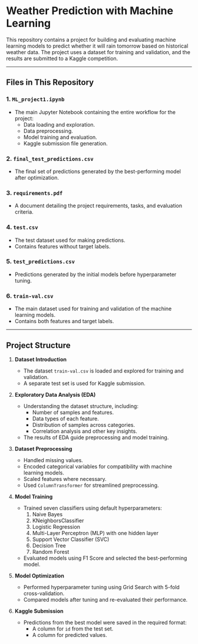 # Weather Prediction with Machine Learning

This repository contains a project for building and evaluating machine learning models to predict whether it will rain tomorrow based on historical weather data. The project uses a dataset for training and validation, and the results are submitted to a Kaggle competition.

---

## Files in This Repository

### 1. `ML_project1.ipynb`
- The main Jupyter Notebook containing the entire workflow for the project:
  - Data loading and exploration.
  - Data preprocessing.
  - Model training and evaluation.
  - Kaggle submission file generation.

### 2. `final_test_predictions.csv`
- The final set of predictions generated by the best-performing model after optimization.

### 3. `requirements.pdf`
- A document detailing the project requirements, tasks, and evaluation criteria.

### 4. `test.csv`
- The test dataset used for making predictions.
- Contains features without target labels.

### 5. `test_predictions.csv`
- Predictions generated by the initial models before hyperparameter tuning.

### 6. `train-val.csv`
- The main dataset used for training and validation of the machine learning models.
- Contains both features and target labels.

---

## Project Structure

1. **Dataset Introduction**  
   - The dataset `train-val.csv` is loaded and explored for training and validation.
   - A separate test set is used for Kaggle submission.

2. **Exploratory Data Analysis (EDA)**  
   - Understanding the dataset structure, including:
     - Number of samples and features.
     - Data types of each feature.
     - Distribution of samples across categories.
     - Correlation analysis and other key insights.
   - The results of EDA guide preprocessing and model training.

3. **Dataset Preprocessing**  
   - Handled missing values.
   - Encoded categorical variables for compatibility with machine learning models.
   - Scaled features where necessary.
   - Used `ColumnTransformer` for streamlined preprocessing.

4. **Model Training**  
   - Trained seven classifiers using default hyperparameters:
     1. Naive Bayes
     2. KNeighborsClassifier
     3. Logistic Regression
     4. Multi-Layer Perceptron (MLP) with one hidden layer
     5. Support Vector Classifier (SVC)
     6. Decision Tree
     7. Random Forest
   - Evaluated models using F1 Score and selected the best-performing model.

5. **Model Optimization**  
   - Performed hyperparameter tuning using Grid Search with 5-fold cross-validation.
   - Compared models after tuning and re-evaluated their performance.

6. **Kaggle Submission**  
   - Predictions from the best model were saved in the required format:
     - A column for `id` from the test set.
     - A column for predicted values.

